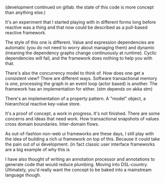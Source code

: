 
(development continued on gitlab. the state of this code is more concept than anything else.)

It's an experiment that I started playing with in different forms long before reactive was a thing and that now could be described as a pull-based reactive framework.

The style of this one is different. Value and expression dependencies are automatic (you do not need to worry about managing them) and dynamic (meaning the dependency graphs change continuously at runtime). Cyclic dependencies will fail, and the framework does nothing to help you with that.

There's also the concurrency model to think of. How does one get a consistent view? There are different ways. Software transactional memory is one, processing the graph in an event loop (actor based) is another. The framework has an implementation for either. (stm depends on akka stm)

There's an implementation of a property pattern. A "model" object, a hierarchical reactive key-value store.

It's a proof of concept, a work in progress. It's not finished. There are some concerns and ideas that need work. How transactional snapshots of values cross domain boundaries. Inter-domain flows.

As out-of-fashion non-web ui frameworks are these days, I still play with the idea of building a rich ui framework on top of this. Because it could take the pain out of ui development. (in fact classic user interface frameworks are a big example of why this is

I have also thought of writing an annotation processor and annotations to generate code that would reduce plumbing. Moving into DSL-country. Ultimately, you'd really want the concept to be baked into a mainstream language though.
